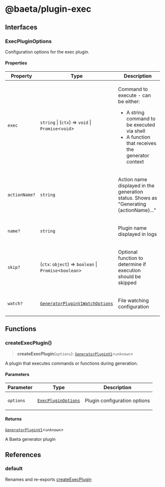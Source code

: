 # @baeta/plugin-exec

## Interfaces

### ExecPluginOptions

Configuration options for the exec plugin.

#### Properties

<table>
<thead>
<tr>
<th>Property</th>
<th>Type</th>
<th>Description</th>
</tr>
</thead>
<tbody>
<tr>
<td>

<a id="exec"></a> `exec`

</td>
<td>

`string` \| (`ctx`) => `void` \| `Promise`\<`void`\>

</td>
<td>

Command to execute - can be either:

- A string command to be executed via shell
- A function that receives the generator context

</td>
</tr>
<tr>
<td>

<a id="actionname"></a> `actionName?`

</td>
<td>

`string`

</td>
<td>

Action name displayed in the generation status.
Shows as "Generating {actionName}..."

</td>
</tr>
<tr>
<td>

<a id="name"></a> `name?`

</td>
<td>

`string`

</td>
<td>

Plugin name displayed in logs

</td>
</tr>
<tr>
<td>

<a id="skip"></a> `skip?`

</td>
<td>

(`ctx`: `object`) => `boolean` \| `Promise`\<`boolean`\>

</td>
<td>

Optional function to determine if execution should be skipped

</td>
</tr>
<tr>
<td>

<a id="watch"></a> `watch?`

</td>
<td>

[`GeneratorPluginV1WatchOptions`](../generator-sdk/index.md#generatorpluginv1watchoptions)

</td>
<td>

File watching configuration

</td>
</tr>
</tbody>
</table>

## Functions

### createExecPlugin()

> **createExecPlugin**(`options`): [`GeneratorPluginV1`](../generator/index.md#generatorpluginv1store)\<`unknown`\>

A plugin that executes commands or functions during generation.

#### Parameters

<table>
<thead>
<tr>
<th>Parameter</th>
<th>Type</th>
<th>Description</th>
</tr>
</thead>
<tbody>
<tr>
<td>

`options`

</td>
<td>

[`ExecPluginOptions`](index.md#execpluginoptions)

</td>
<td>

Plugin configuration options

</td>
</tr>
</tbody>
</table>

#### Returns

[`GeneratorPluginV1`](../generator/index.md#generatorpluginv1store)\<`unknown`\>

A Baeta generator plugin

## References

### default

Renames and re-exports [createExecPlugin](index.md#createexecplugin)
